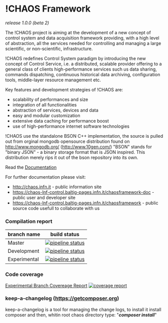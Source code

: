 # !CHAOS Framework
*release 1.0.0 (beta 2)*

The !CHAOS project is aiming at the development of a new concept of control system and data acquisition framework
providing, with a high level of abstraction, all the services needed for controlling and managing a large scientific,
or non-scientific, infrastructure.  

!CHAOS redefines Control System paradigm by introducing the new concept of Control Service, i.e. a distributed,
scalable provider offering to a general class of clients high-performance services such us data sharing, commands
dispatching, continuous historical data archiving, configuration tools, middle-layer resource management etc.  

Key features and development strategies of !CHAOS are:  

- scalability of performances and size
- integration of all functionalities
- abstraction of services,  devices and data
- easy and modular customization
- extensive data caching for performance boost
- use of high-performance internet software technologies

!CHAOS use the standalone BSON C++ implementation, the source is pulled out from orginal mongodb opensource distribution found on http://www.mongodb.org/ (http://www.10gen.com/)
"BSON" stands for "binary JSON" - a binary storage format that is JSON inspired.
This distribution merely rips it out of the bson repository into its own.

Read the [Documentation](control-unit/index.md)

For further documentation please visit:

* http://chaos.infn.it                                                     - public information site
* https://chaos-lnf-control.baltig-pages.infn.it/chaosframework-doc        - public user and developer site
* https://chaos-lnf-control.baltig-pages.infn.it/chaosframework            - public source code usefull to collaborate with us

### Compilation report
branch name   |  build status  
--------------|----------------
Master        | [![pipeline status](https://baltig.infn.it/chaos-lnf-control/chaosframework/badges/master/pipeline.svg)](https://baltig.infn.it/chaos-lnf-control/chaosframework/commits/master)
Development   | [![pipeline status](https://baltig.infn.it/chaos-lnf-control/chaosframework/badges/development/pipeline.svg)](https://baltig.infn.it/chaos-lnf-control/chaosframework/commits/development)
Experimental  | [![pipeline status](https://baltig.infn.it/chaos-lnf-control/chaosframework/badges/experimental/pipeline.svg)](https://baltig.infn.it/chaos-lnf-control/chaosframework/commits/experimental)

### Code coverage
[Experimental Branch Covereage Report][4416b59a]
[![coverage report](https://baltig.infn.it/chaos-lnf-control/chaosframework/badges/experimental/coverage.svg)](https://baltig.infn.it/chaos-lnf-control/chaosframework/commits/experimental)

[4416b59a]: https://chaos-lnf-control.baltig-pages.infn.it/chaosframework/ "Experimental Code Coverage"


### keep-a-changelog  (https://getcomposer.org)
keep-a-changelog is a tool for managing the change logs, to install it install composer and then, whitin root chaos directory type: "**_composer install_**"
